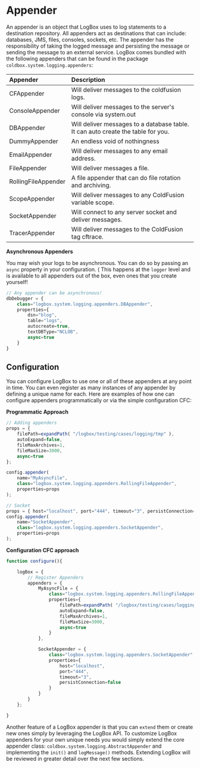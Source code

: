 # Appender

An appender is an object that LogBox uses to log statements to a destination repository. All appenders act as destinations that can include: databases, JMS, files, consoles, sockets, etc. The appender has the responsibility of taking the logged message and persisting the message or sending the message to an external service. LogBox comes bundled with the following appenders that can be found in the package `coldbox.system.logging.appenders`:

| Appender | Description |
| :--- | :--- |
| CFAppender | Will deliver messages to the coldfusion logs. |
| ConsoleAppender | Will deliver messages to the server's console via system.out |
| DBAppender | Will deliver messages to a database table. It can auto create the table for you. |
| DummyAppender | An endless void of nothingness |
| EmailAppender | Will deliver messages to any email address. |
| FileAppender | Will deliver messages a file. |
| RollingFileAppender | A file appender that can do file rotation and archiving. |
| ScopeAppender | Will deliver messages to any ColdFusion variable scope. |
| SocketAppender | Will connect to any server socket and deliver messages. |
| TracerAppender | Will deliver messages to the ColdFusion tag cftrace. |

**Asynchronous Appenders**

You may wish your logs to be asynchronous. You can do so by passing an `async` property in your configuration. \( This happens at the `logger` level and is available to all appenders out of the box, even ones that you create yourself!

```javascript
// Any appender can be asynchronous!
dbDebugger = {
    class="logbox.system.logging.appenders.DBAppender",
    properties={
        dsn="blog",
        table="logs",
        autocreate=true,
        textDBType="NCLOB",
        async=true
    }
}
```

## Configuration

You can configure LogBox to use one or all of these appenders at any point in time. You can even register as many instances of any appender by defining a unique name for each. Here are examples of how one can configure appenders programmatically or via the simple configuration CFC:

**Programmatic Approach**

```javascript
// Adding appenders
props = {
    filePath=expandPath( "/logbox/testing/cases/logging/tmp" ),
    autoExpand=false,
    fileMaxArchives=1,
    fileMaxSize=3000,
    async=true
};

config.appender(
    name="MyAsyncFile",
    class="logbox.system.logging.appenders.RollingFileAppender",
    properties=props
);

// Socket
props = { host="localhost", port="444", timeout="3", persistConnection=false };
config.appender(
    name="SocketAppender",
    class="logbox.system.logging.appenders.SocketAppender",
    properties=props
);
```

**Configuration CFC approach**

```javascript
function configure(){

    logBox = {
        // Register Appenders
        appenders = {
            MyAsyncFile = {
                class="logbox.system.logging.appenders.RollingFileAppender",
                properties={
                    filePath=expandPath( "/logbox/testing/cases/logging/tmp" ),
                    autoExpand=false,
                    fileMaxArchives=1,
                    fileMaxSize=3000,
                    async=true
                }
            },

            SocketAppender = {
                class="logbox.system.logging.appenders.SocketAppender",
                properties={
                    host="localhost",
                    port="444",
                    timeout="3",
                    persistConnection=false
                }
            }
        }
    };

}
```

Another feature of a LogBox appender is that you can `extend` them or create new ones simply by leveraging the LogBox API. To customize LogBox appenders for your own unique needs you would simply extend the core appender class: `coldbox.system.logging.AbstractAppender` and implementing the `init()` and `logMessage()` methods. Extending LogBox will be reviewed in greater detail over the next few sections.

